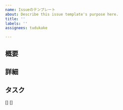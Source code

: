 ```yaml
---
name: Issueのテンプレート
about: Describe this issue template's purpose here.
title: ''
labels: ''
assignees: tudukake

---
```


## 概要



## 詳細



## タスク
[]
[]
